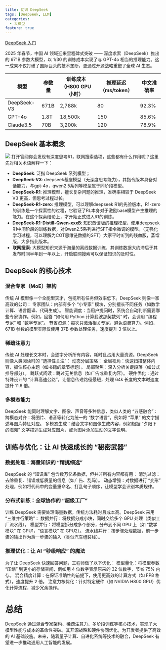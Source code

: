 ```yaml
---
title: 初识 DeepSeek
tags: [DeepSeek, LLM]
categories:
  - 大模型
feature: true
---
```


[DeepSeek 入门](https://scc.ustc.edu.cn/_upload/article/files/bd/11/edc7c00b4726b6f09c82d41cb3d5/7fed3cfc-7ff4-40cd-8762-e5e62913d6b8.pdf)

2025 年春节，中国 AI 领域迎来里程碑式突破 —— 深度求索（DeepSeek）推出的 671B 参数大模型，以 1/30 的训练成本实现了与 GPT-4o 相当的推理能力。这一成果不仅打破了国际巨头的技术垄断，更通过开源战略重塑了全球 AI 生态。


| 模型        |	参数量 |	训练成本（H800 GPU 小时） |	推理延迟（ms/token）|	中文准确率 |
|----        | --    | --                         | --                | -- |
|DeepSeek-V3 |	671B |	2,788k                   |	80	               |92.3%|
|GPT-4o	     | 1.8T	 |18,500k	                 |150                |85.6%|
|Claude3.5	 | 70B	 |3,200k                     |120	              |78.9%|

## DeepSeek 基本概念
![](https://cdn.jsdelivr.net/gh/0326/imgs@main/blog/20250426163926352.png)
打开官网你会发现有深度思考R1，联网搜索选项，这些都有什么作用呢？这里先对相关术语解释一下：
- **DeepSeek**: 泛指 DeepSeek 系列模型；
- **DeepSeek-V3**: deepseek基座模型（无深度思考能力），其指令版本具备对话能力，与gpt-4o，qwen2.5系列等模型属于同阶段模型。
- **DeepSeek-R1**: 推理模型，擅长复杂问题的推理，准确率相较于 DeepSeek V3 更高，但思考过程过长。
- **DeepSeek-R1-zero**: 推理模型，可以理解deepseek R1的先验版本，R1-zero的训练是一个探索性的过程，它验证了RL本身对于激励base模型产生推理的能力。在这个探索结论上，才开始正式进入R1的训练。
- **DeepSeek-R1-Distill-Qwen-xxxB**: 知识蒸馏版的推理模型，使用deepseek R1中间阶段的训练数据，对Qwen2.5系列进行SFT指令微调的模型。（无强化学习过程，可以理解为COT思维链数据的SFT）大家平时听到的残血版，蒸馏版，大多指此版本。
- **联网搜索**: 大模型知识来源于海量的离线数据训练，其训练数据大约滞后于其发布时间半年到一年以上，开启联网搜索可以保证知识的及时性。


## DeepSeek 的核心技术
### 混合专家（MoE）架构
传统 AI 模型像一个全能型天才，包揽所有任务但效率低下。DeepSeek 则像一家高效的公司：
专家团队：内部有多个 “小专家” 模块，分别擅长不同任务（如数学计算、语言翻译、代码生成）。
智能调度：当用户提问时，系统会自动判断需要哪些专家协作。例如，回答 “如何用 Python 计算斐波那契数列” 时，会调用 “编程专家” 和 “数学专家”。
节省资源：每次只激活相关专家，避免浪费算力。例如，671B 参数的模型实际仅使用 37B 参数处理任务，速度提升 3 倍以上。

### 稀疏注意力
传统 AI 处理长文本时，会逐字分析所有内容，耗时且占用大量资源。DeepSeek 则像人类阅读时的 “选择性关注”：
动态分层策略：
全局视角：快速扫描整体内容，抓住核心主题（如书籍的章节标题）。
局部聚焦：深入分析关键段落（如公式推导部分）。
跳跃式阅读：跳过无关信息（如广告或重复内容）。
硬件优化：通过特殊设计的 “计算高速公路”，让信息传递路径最短，处理 64k 长度的文本时速度提升 11.6 倍。

### 多模态能力
DeepSeek 能同时理解文字、图像、声音等多种信息，类似人类的 “五感融合”：
跨模态对齐：将图片、语音等转化为统一的 “数字语言”，例如将 “苹果” 的文字描述与图片特征对应。
多模态生成：结合文字和图像生成内容，例如根据 “夕阳下的海滩” 文字描述生成对应图片，或为图片添加生动的文字说明。


## 训练与优化：让 AI 快速成长的 “秘密武器”
### 数据处理：海量知识的 “精挑细选”
DeepSeek 的 “知识库” 包含数万亿条数据，但并非所有内容都有用：
清洗过滤：去除重复、错误或低质量的信息（如广告、乱码）。
动态增强：对数据进行 “变形” 处理，例如将代码中的变量重命名、打乱句子顺序，让模型学会识别本质规律。

### 分布式训练：全球协作的 “超级工厂”
训练 DeepSeek 需要处理海量数据，传统方法耗时且成本高。DeepSeek 采用 “三维并行策略”：
数据并行：将数据分成小块，同时交给多个 GPU 处理（类似工厂流水线）。
模型并行：将模型拆分成多个部分，分布到不同 GPU 上（如 “数学模块” 在 GPU1，“语言模块” 在 GPU2）。
流水线并行：按步骤处理数据，前一步骤的输出作为后一步骤的输入（类似汽车组装线）。

### 推理优化：让 AI “秒级响应” 的魔法
为了让 DeepSeek 快速回答问题，工程师做了以下优化：
模型量化：将模型参数 “压缩” 到更小的存储空间，例如用 4 位数字表示原来的 32 位数字，节省 75% 内存。
混合精度计算：在保证准确性的前提下，使用更高效的计算方式（如 FP8 格式），速度提升 2 倍。
注意力核优化：针对特定硬件（如 NVIDIA H800 GPU）优化计算流程，减少冗余操作。

# 总结
DeepSeek 通过混合专家架构、稀疏注意力、多阶段训练等核心技术，实现了大模型性能与成本的革命性突破。其开源战略和硬件协同优化，为开发者提供了高效的 AI 基础设施。未来，随着量子计算、自进化系统等技术的融合，DeepSeek 有望进一步推动通用人工智能的发展。